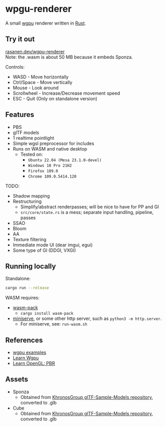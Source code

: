 # wpgu-renderer

A small [wgpu](https://github.com/gfx-rs/wgpu) renderer written in [Rust](https://github.com/rust-lang/rust).

## Try it out
[rasanen.dev/wgpu-renderer](https://rasanen.dev/wgpu-renderer)  
Note: the .wasm is about 50 MB because it embeds Sponza.

Controls:
- WASD - Move horizontally
- Ctrl/Space - Move vertically
- Mouse - Look around
- Scrollwheel - Increase/Decrease movement speed
- ESC - Quit (Only on standalone version)

## Features

- PBS
- glTF models
- 1 realtime pointlight
- Simple wgsl preprocessor for includes
- Runs on WASM and native desktop
  - Tested on:
    - `Ubuntu 22.04 (Mesa 23.1.0-devel)`
    - `Windows 10 Pro 21H2`
    - `Firefox 109.0`
    - `Chrome 109.0.5414.120`

TODO:
- Shadow mapping
- Restructuring
    - Simplify/abstract renderpasses; will be nice to have for PP and GI
    - `src/core/state.rs` is a mess; separate input handling, pipeline, passes
- SSAO
- Bloom
- AA
- Texture filtering
- Immediate mode UI (dear imgui, egui)
- Some type of GI (DDGI, VXGI)

## Running locally

Standalone:
```sh
cargo run --release
```

WASM requires:
- [wasm-pack](https://github.com/rustwasm/wasm-pack)
  - `cargo install wasm-pack`
- [miniserve](https://github.com/svenstaro/miniserve), or some other http server, such as `python3 -m http.server`.
  - For miniserve, see: `run-wasm.sh`

## References
- [wgpu examples](https://github.com/gfx-rs/wgpu/blob/master/wgpu/examples)
- [Learn Wgpu](https://sotrh.github.io/learn-wgpu/)
- [Learn OpenGL: PBR](https://learnopengl.com/PBR/Theory)

## Assets
- Sponza
  - Obtained from [KhronosGroup glTF-Sample-Models repository](https://github.com/KhronosGroup/glTF-Sample-Models/tree/16e2408d31e06d4b0bcf6123db472e802d71f081/2.0/Sponza), converted to .glb
- Cube
  - Obtained from [KhronosGroup glTF-Sample-Models repository](https://github.com/KhronosGroup/glTF-Sample-Models/tree/16e2408d31e06d4b0bcf6123db472e802d71f081/2.0/Cube), converted to .glb
